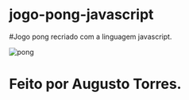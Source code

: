 # jogo-pong-javascript

#Jogo pong recriado com a linguagem javascript.

![pong](https://user-images.githubusercontent.com/121164117/222777205-b6dc7153-5ea0-4dc5-b471-d940c092ac4b.jpg)

# Feito por Augusto Torres.
